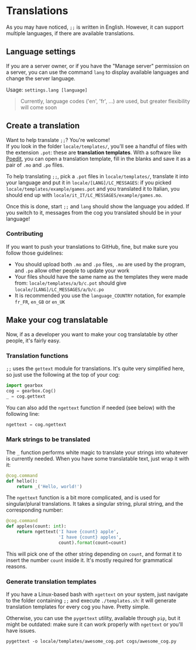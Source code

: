 # Translations

As you may have noticed, `;;` is written in English. However, it can support
multiple languages, if there are available translations.

## Language settings

If you are a server owner, or if you have the "Manage server" permission on a
server, you can use the command `lang` to display available languages and
change the server language.

Usage: `settings.lang [language]`  

> Currently, language codes ('en', 'fr', ...) are used, but greater flexibility will come soon

## Create a translation

Want to help translate `;;`? You're welcome!  
If you look in the folder `locale/templates/`, you'll see a handful of files
with the extension `.pot`: these are **translation templates**. With a software
like [Poedit](https://poedit.net/), you can open a translation template, fill
in the blanks and save it as a pair of `.mo` and `.po` files.

To help translating `;;`, pick a `.pot` files in `locale/templates/`, translate
it into your language and put it in `locale/[LANG]/LC_MESSAGES`: if you picked
`locale/templates/example/games.pot` and you translated it to Italian, you
should end up with `locale/it_IT/LC_MESSAGES/example/games.mo`.

Once this is done, start `;;` and `lang` should show the language you added.
If you switch to it, messages from the cog you translated should be in your
language!

### Contributing

If you want to push your translations to GitHub, fine, but make sure you
follow those guidelines:

- You should upload both `.mo` and `.po` files, `.mo` are used by the program,
  and `.po` allow other people to update your work
- Your files should have the same name as the templates they were made from:
  `locale/templates/a/b/c.pot` should give `locale/[LANG]/LC_MESSAGES/a/b/c.po`
- It is recommended you use the `language_COUNTRY` notation, for example `fr_FR`,
  `en_GB` or `en_UK`

## Make your cog translatable

Now, if as a developer you want to make your cog translatable by other people,
it's fairly easy.

### Translation functions

`;;` uses the `gettext` module for translations. It's quite very simplified
here, so just use the following at the top of your cog:

```python
import gearbox
cog = gearbox.Cog()
_ = cog.gettext
```

You can also add the `ngettext` function if needed (see below) with
the following line:

```python
ngettext = cog.ngettext
```

### Mark strings to be translated

The `_` function performs white magic to translate your strings into whatever
is currently needed. When you have some translatable text, just wrap it with it:

```python
@cog.command
def hello():
    return _('Hello, world!')
```

The `ngettext` function is a bit more complicated, and is used for singular/plural
translations. It takes a singular string, plural string, and the corresponding number:

```python
@cog.command
def apples(count: int):
    return ngettext('I have {count} apple',
                    'I have {count} apples',
                    count).format(count=count)
```

This will pick one of the other string depending on `count`, and format it to insert
the number `count` inside it. It's mostly required for grammatical reasons.

### Generate translation templates

If you have a Linux-based bash with `xgettext` on your system, just navigate to
the folder containing `;;` and execute `./templates.sh`: it will generate translation
templates for every cog you have. Pretty simple.

Otherwise, you can use the `pygettext` utility, available through `pip`, but it might
be outdated: make sure it can work properly with `ngettext` or you'll have issues.

`pygettext -o locale/templates/awesome_cog.pot cogs/awesome_cog.py`
